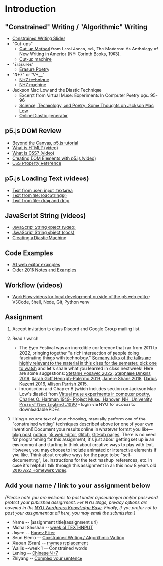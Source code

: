 # Introduction

## "Constrained" Writing / "Algorithmic" Writing

- [Constrained Writing Slides](https://docs.google.com/presentation/d/13nXtT9ys5fozM_FPMUnXmIzgJ-goq4_chcY_tqZ6X-U/edit?usp=sharing)
- "Cut-ups"
  - [Cut-up Method](http://www.writing.upenn.edu/~afilreis/88v/burroughs-cutup.html) from Leroi Jones, ed., The Moderns: An Anthology of New Writing in America (NY: Corinth Books, 1963).
  - [Cut-up machine](http://www.languageisavirus.com/cutupmachine.html#.VfHCY51Viko)
- "Erasures"
  - [Erasure Poetry](<https://en.wikipedia.org/wiki/Erasure_(artform)>)
- "N+7" or "V+\_\_"
  - [N+7 technique](https://poets.org/text/brief-guide-oulipo)
  - [N+7 machine](http://www.spoonbill.org/n+7/)
- Jackson Mac Low and the Diastic Technique
  - Excerpt from Virtual Muse: Experiments In Computer Poetry pgs. 95-96
  - [Science, Technology, and Poetry: Some Thoughts on Jackson Mac Low](http://research.amnh.org/users/mordecai/papers/jml_fest.html)
  - [Online Diastic generator](http://www.eddeaddad.net/eDiastic/)

## p5.js DOM Review

- [Beyond the Canvas, p5.js tutorial](https://github.com/processing/p5.js/wiki/Beyond-the-canvas)
- [What is HTML? (video)](https://youtu.be/URSH0QpxKo8?list=PLRqwX-V7Uu6bI1SlcCRfLH79HZrFAtBvX)
- [What is CSS? (video)](https://youtu.be/zGL8q8iQSQw?list=PLRqwX-V7Uu6bI1SlcCRfLH79HZrFAtBvX)
- [Creating DOM Elements with p5.js (video)](https://youtu.be/lAtoaRz78I4?list=PLRqwX-V7Uu6Zy51Q-x9tMWIv9cueOFTFA)
- [CSS Property Reference](http://www.blooberry.com/indexdot/css/propindex/all.htm)

## p5.js Loading Text (videos)

- [Text from user: input, textarea](https://youtu.be/uNQSVU0IKec?list=PLRqwX-V7Uu6YrbSJBg32eTzUU50E2B8Ch)
- [Text from file: loadStrings()](https://youtu.be/0Mq2CxspF5s?list=PLRqwX-V7Uu6YrbSJBg32eTzUU50E2B8Ch)
- [Text from file: drag and drop](https://youtu.be/o4UmGrPst_c)

## JavaScript String (videos)

- [JavaScript String object (video)](https://youtu.be/DcoAjEZYies?list=PLRqwX-V7Uu6YrbSJBg32eTzUU50E2B8Ch)
- [JavaScript String object (docs)](https://developer.mozilla.org/en-US/docs/Web/JavaScript/Reference/Global_Objects/String)
- [Creating a Diastic Machine](https://youtu.be/u-HUtrpyi1c?list=PLRqwX-V7Uu6YrbSJBg32eTzUU50E2B8Ch)

## Code Examples

- [All web editor examples](https://editor.p5js.org/a2zitp/collections/p8Eg_u_Jl)
- [Older 2018 Notes and Examples](https://shiffman-archive.netlify.app/a2z/intro/)

## Workflow (videos)

- [WorkFlow videos for local development outside of the p5 web editor](https://thecodingtrain.com/tracks/2018-workflow): VSCode, Shell, Node, Git, Python venv

## Assignment

1. Accept invitation to class Discord and Google Group mailing list.
2. Read / watch

   - The Eyeo Festival was an incredible conference that ran from 2011 to 2022, bringing together "a rich intersection of people doing fascinating things with technology." [So many talks of the talks are highly relevant to the material in this class for the semester, pick one to watch](https://vimeo.com/eyeofestival) and let's share what you learned in class next week! Here are some suggestions: [Stefanie Posavec 2022](https://vimeo.com/777860720), [Stephanie Dinkins 2019](https://vimeo.com/354277038), [Sarah Goff Hennigh-Palermo 2019](https://vimeo.com/354276927), [Janelle Shane 2018](https://vimeo.com/287093890), [Darius Kazemi 2016](https://vimeo.com/176981293), [Allison Parrish 2015](https://vimeo.com/134734729).
   - Introduction and Chapter 8 (which includes section on Jackson Mac Low's diastic) from [Virtual muse experiments in computer poetry, Charles O. Hartman 1949- Project Muse., Hanover, NH : University Press of New England c1996](https://muse-jhu-edu.proxy.library.nyu.edu/book/2399) - login via NYU for access to downloadable PDFs

3. Using a source text of your choosing, manually perform one of the "constrained writing" techniques described above (or one of your own invention!) Document your results online in whatever format you like—[blog post](https://docs.google.com/presentation/d/17V6EHorAnHwCeZaUGAQ0W2GvVOgUk9LsU8bOFGP4m3g/edit#slide=id.g8af5174524_0_253), [notion](https://www.notion.so/), [p5 web editor](https://youtu.be/dtHxDggkBYc), [Glitch](https://glitch.com/), [GitHub pages](https://thecodingtrain.com/tracks/p5-tips-and-tricks/more-p5/github-pages-hosting). There is no need for programming for this assignment, it's just about getting set up in an environment and starting to think about creative ways to play with text. However, you may choose to include animated or interactive elements if you like. Think about creative ways for the page to be "self-documenting", i.e. instructions for the text mashup, references, etc. In case it's helpful I talk through this assignment in an this now 8 years old [2016 A2Z Homework video](https://youtu.be/YTzVbuV89RE?list=PLRqwX-V7Uu6aoeLx_mWfz6XwtFaD9SkVX).

## Add your name / link to your assignment below

_(Please note you are welcome to post under a pseudonym and/or password protect your published assignment. For NYU blogs, privacy options are covered in the [NYU Wordpress Knowledge Base](https://wp.nyu.edu/knowledge/). Finally, if you prefer not to post your assignment at all here, you may email the submission.)_

- Name -- [assignment title](assignment url)
- Michal Shoshan -- [week o1 TEXT-INPUT](https://michals-blog-site.webflow.io/weeks/paz-week1)
- Joyce -- [Happy Filter](https://joycezheng.notion.site/Blog-Post-Week-1-Joyce-dbfec498b253418da530d3070f7b6228?pvs=4)
- Seun Elemo -- [Constrained Writing / Algorithmic Writing](https://fluff-saturnalia-4b2.notion.site/Assignment-1-Constrained-Writing-Algorithmic-b38353f98cb04526a82f84ccfc0652ae?pvs=4)
- Xiaoan (Sean) -- [rhymes replacement](https://hypnotic-jobaria-a8b.notion.site/W1-Constrained-Writing-b3dbbf93c221461b8ee73788b04c65ec?pvs=4)
- Wallis --[week 1 — Constrained words](https://wallis-itp-24.webflow.io/fall-course/business)
- Lening -- [Chinese N+7](https://repeated-cake-04e.notion.site/Programming-from-A-Z-5bbe5a8ef7194741b8a930b2cf1ae1d4?pvs=4)
- Zhiyang -- [Complex your sentence](https://github.com/isZhiyangWang/atoz/blob/main/docs/week1.md)
